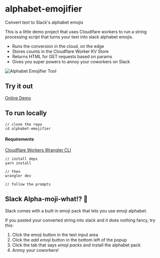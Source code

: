 # alphabet-emojifier

Convert text to Slack's alphabet emojis

This is a little demo project that uses Cloudlfare workers to run a string processing script that turns your text into slack alphabet emojis.

- Runs the conversion in the cloud, on the edge
- Stores counts in the Cloudflare Worker KV Store
- Returns HTML for GET requests based on params
- Gives you super powers to annoy your coworkers on Slack

![Alphabet Emojifier Tool](https://user-images.githubusercontent.com/30707961/113357360-e293db80-9311-11eb-9fb8-fabbd816aa3a.png)

## Try it out

[Online Demo](https://alphabet-emojifier.3cordguy.workers.dev)

## To run locally

```
// clone the repo
cd alphabet-emojifier
```

#### Requirements

[Cloudflare Workers Wrangler CLI](https://developers.cloudflare.com/workers/get-started/guide)

```
// install deps
yarn install

// then
wrangler dev

// follow the prompts
```

## Slack Alpha-moji-what!? 🤔

Slack comes with a built in emoji pack that lets you use emoji alphabet.

If you pasted your converted string into slack and it does nothing fancy, try this:

1. Click the emoji button in the text input area
1. Click the _add emoji_ button in the bottom left of the popup
1. Click the tab that says _emoji packs_ and install the alphabet pack
1. Annoy your coworkers!
